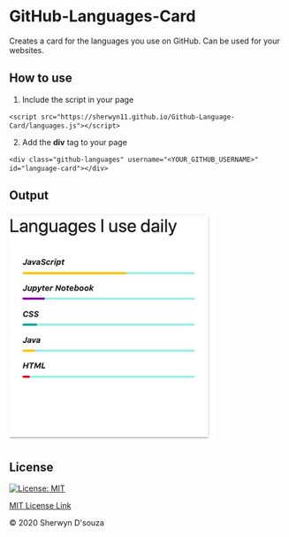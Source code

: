 # GitHub-Languages-Card

Creates a card for the languages you use on GitHub. Can be used for your websites.


## How to use

1. Include the script in your page
```
<script src="https://sherwyn11.github.io/Github-Language-Card/languages.js"></script>
```

2. Add the <b>div</b> tag to your page
```
<div class="github-languages" username="<YOUR_GITHUB_USERNAME>" id="language-card"></div>
```


## Output

![](assets/img.png)

## License

[![License: MIT](https://img.shields.io/badge/License-MIT-yellow.svg)](https://opensource.org/licenses/MIT)

[MIT License Link](https://github.com/sherwyn11/GitHub-Language-Card/blob/master/LICENSE)

&copy; 2020 Sherwyn D'souza

